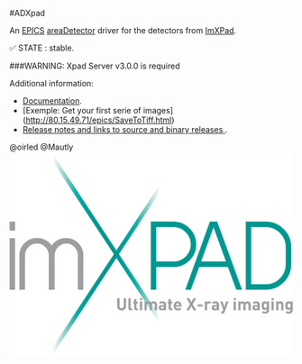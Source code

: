 #ADXpad 

An 
[EPICS](http://www.aps.anl.gov/epics/) 
[areaDetector](http://cars.uchicago.edu/software/epics/areaDetector.html) 
driver for the detectors from 
[ImXPad](http://imxpad.com/).

:white_check_mark: STATE : stable.

###WARNING: Xpad Server v3.0.0 is required


Additional information:
* [Documentation](http://80.15.49.71/epics/Xpad_areaDetector_Driver.html).
* [Exemple: Get your first serie of images] (http://80.15.49.71/epics/SaveToTiff.html)
* [Release notes and links to source and binary releases ](/RELEASE.md).






@oirled @Mautly
![ImXPAD logo](/xpadApp/op/opi/logo.png)
